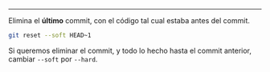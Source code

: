 ---
Elimina el **último** commit, con el código tal cual estaba antes del commit.
~~~bash
git reset --soft HEAD~1
~~~
Si queremos eliminar el commit, y todo lo hecho hasta el commit anterior, cambiar `--soft` por `--hard`.


